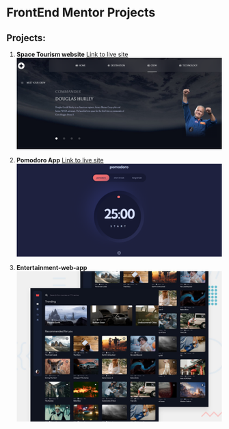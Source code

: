 # FrontEnd Mentor Projects

## Projects:

1. **Space Tourism website**
   [Link to live site](https://space-tourism-x.netlify.app)
   ![Design preview for the Space tourism website coding challenge](./Space-tourism-multi-page-website/public/shared/Space-tourism.png)

2. **Pomodoro App**
   [Link to live site](https://main--pomodoro-just-dot-it.netlify.app/)
   ![Design preview for the Pomodoro coding challenge](./Pomodoro-App/public/Pomodoro.png)

3. **Entertainment-web-app**
   ![Design preview for the Entertaiment web app coding challenge](./Entertainment-web-app/public/images/preview.jpg)
